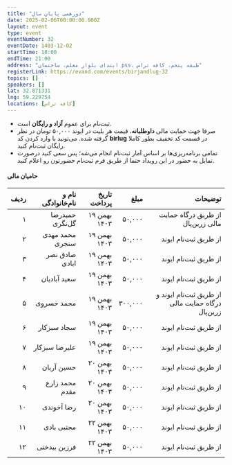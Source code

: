 ```yaml
---
title: "دورهمی پایان سال"
date: 2025-02-06T00:00:00.000Z
layout: event
type: event
eventNumber: 32
eventDate: 1403-12-02
startTime: 18:00
endTime: 21:00
address: "ابتدای بلوار معلم، ساختمان pss، طبقه پنجم، کافه تراس"
registerLink: https://evand.com/events/birjandlug-32
topics: []
speakers: []
lat: 32.871331
lng: 59.229754
locations: [کافه تراس]
---
```


- ثبت‌نام برای عموم **آزاد و رایگان** است.
- صرفا جهت حمایت مالی **داوطلبانه**، قیمت هر بلیت در ایوند ۵۰,۰۰۰ تومان در نظر گرفته شده. می‌تونید با وارد کردن کد **birlug** در قسمت کد تخفیف بطور کاملا رایگان ثبت‌نام کنید.
- تمامی برنامه‌ریزی‌ها بر اساس آمار ثبت‌نام انجام می‌شه؛ پس سعی کنید درصورت تمایل به حضور در این رویداد حتما از طریق فرم ثبت‌نام حضورتون رو اعلام کنید.

#### حامیان مالی
|ردیف|نام و نام‌خانوادگی|تاریخ پرداخت|مبلغ|توضیحات|
|-:|-:|-:|-:|-:|
| ۱ | حمیدرضا گل‌نگری | ۱۹ بهمن ۱۴۰۳ | ۵۰,۰۰۰ | از طریق درگاه حمایت مالی زرین‌پال
| ۲ | محمد مهدی سنجری | ۱۹ بهمن ۱۴۰۳ | ۵۰,۰۰۰ | از طریق ثبت‌نام ایوند
| ۳ | صادق نصر ابادی | ۱۹ بهمن ۱۴۰۳ | ۵۰,۰۰۰ | از طریق ثبت‌نام ایوند
| ۴ | سعید آبادیان | ۱۹ بهمن ۱۴۰۳ | ۵۰,۰۰۰ | از طریق ثبت‌نام ایوند
| ۵ | محمد خسروی | ۱۹ بهمن ۱۴۰۳ | ۳۰۰,۰۰۰ | از طریق ثبت‌نام ایوند و درگاه حمایت مالی زرین‌پال
| ۶ | سجاد سبزکار | ۱۹ بهمن ۱۴۰۳ | ۵۰,۰۰۰ | از طریق ثبت‌نام ایوند
| ۷ | علیرضا سبزکار | ۱۹ بهمن ۱۴۰۳ | ۵۰,۰۰۰ | از طریق ثبت‌نام ایوند
| ۸ | حسین آریان | ۲۰ بهمن ۱۴۰۳ | ۵۰,۰۰۰ | از طریق ثبت‌نام ایوند
| ۹ | محمد زارع مقدم | ۲۰ بهمن ۱۴۰۳ | ۵۰,۰۰۰ | از طریق ثبت‌نام ایوند
| ۱۰ | رضا آخوندی | ۲۰ بهمن ۱۴۰۳ | ۵۰,۰۰۰ | از طریق ثبت‌نام ایوند
| ۱۱ | مجتبی بادی | ۲۲ بهمن ۱۴۰۳ | ۵۰,۰۰۰ | از طریق ثبت‌نام ایوند
| ۱۲ | فرزین بیدختی| ۲۲ بهمن ۱۴۰۳ | ۵۰,۰۰۰ | از طریق ثبت‌نام ایوند
